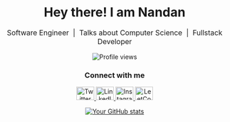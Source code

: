 
<h1 align="center">Hey there! I am Nandan</h1>
<p align="center" style="font-size:16px;">
  Software Engineer &nbsp;|&nbsp; Talks about Computer Science &nbsp;|&nbsp; Fullstack Developer
</p>



<p align="center">
  <img src="https://komarev.com/ghpvc/?username=NandanUpadhyay2611&label=Profile%20views&color=0e75b6&style=flat-square" alt="Profile views" />
</p>

<h3 align="center">Connect with me</h3>
<p align="center">
  <a href="https://twitter.com/shubhxm_mishra" target="_blank">
    <img src="https://raw.githubusercontent.com/rahuldkjain/github-profile-readme-generator/master/src/images/icons/Social/twitter.svg" alt="Twitter" height="30" width="40" />
  </a>
  <a href="https://www.linkedin.com/in/nandanupadhyay/" target="_blank">
    <img src="https://raw.githubusercontent.com/rahuldkjain/github-profile-readme-generator/master/src/images/icons/Social/linked-in-alt.svg" alt="LinkedIn" height="30" width="40" />
  </a>
  <a href="https://www.instagram.com/the_nandan_upadhyay/" target="_blank">
    <img src="https://raw.githubusercontent.com/rahuldkjain/github-profile-readme-generator/master/src/images/icons/Social/instagram.svg" alt="Instagram" height="30" width="40" />
  </a>
  <a href="https://www.leetcode.com/menotnandan" target="_blank">
    <img src="https://raw.githubusercontent.com/rahuldkjain/github-profile-readme-generator/master/src/images/icons/Social/leet-code.svg" alt="LeetCode" height="30" width="40" />
  </a>
</p>
<div align="center">

[![Your GitHub stats](https://github-readme-stats.vercel.app/api?username=NandanUpadhyay2611)](https://github.com/NandanUpadhyay2611/github-readme-stats)
</div>
